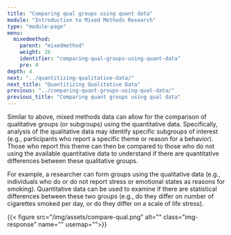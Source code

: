 ```yaml
---
title: "Comparing qual groups using quant data"
module: "Introduction to Mixed Methods Research"
type: "module-page"
menu:
  mixedmethod:
    parent: "mixedmethod"
    weight: 26
    identifier: "comparing-qual-groups-using-quant-data"
    pre: 4
depth: 4
next: "../quantitizing-qualitative-data/"
next_title: "Quantitizing Qualitative Data"
previous: "../comparing-quant-groups-using-qual-data/"
previous_title: "Comparing quant groups using qual data"
---
```

<div class="mixedmethod"><div class="pageblock"><p>Similar to above, mixed methods data can allow for the comparison of qualitative groups (or subgroups) using the quantitative data.  Specifically, analysis of the qualitative data may identify specific subgroups of interest (e.g., participants who report a specific theme or reason for a behavior).  Those who report this theme can then be compared to those who do not using the available quantitative data to understand if there are quantitative differences between these qualitative groups.</p>
<p>For example, a researcher can form groups using the qualitative data (e.g., individuals who do or do not report stress or emotional states as reasons for smoking).  Quantitative data can be used to examine if there are statistical differences between these two groups (e.g., do they differ on number of cigarettes smoked per day, or do they differ on a scale of life stress).</p>
</div><div class="pageblock">
<div class="caption">
</div>
{{< figure src="/img/assets/compare-qual.png" alt="" class="img-response" name="" usemap="">}}</div></div>
